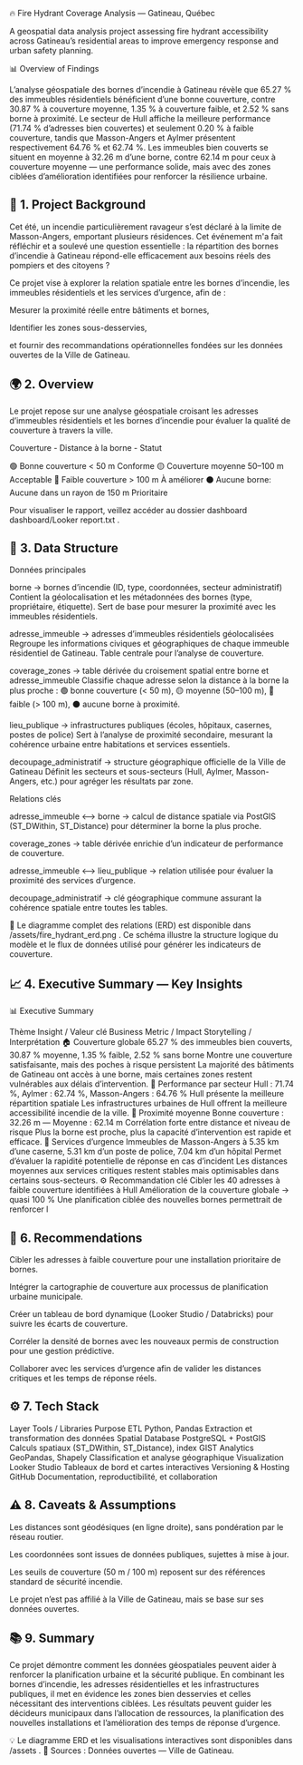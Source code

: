 🔥 Fire Hydrant Coverage Analysis — Gatineau, Québec

A geospatial data analysis project assessing fire hydrant accessibility across Gatineau’s residential areas to improve emergency response and urban safety planning.

📊 Overview of Findings

L’analyse géospatiale des bornes d’incendie à Gatineau révèle que 65.27 % des immeubles résidentiels bénéficient d’une bonne couverture, contre 30.87 % à couverture moyenne, 1.35 % à couverture faible, et 2.52 % sans borne à proximité.
Le secteur de Hull affiche la meilleure performance (71.74 % d’adresses bien couvertes) et seulement 0.20 % à faible couverture, tandis que Masson-Angers et Aylmer présentent respectivement 64.76 % et 62.74 %.
Les immeubles bien couverts se situent en moyenne à 32.26 m d’une borne, contre 62.14 m pour ceux à couverture moyenne — une performance solide, mais avec des zones ciblées d’amélioration identifiées pour renforcer la résilience urbaine.

## 🧭 1. Project Background

Cet été, un incendie particulièrement ravageur s’est déclaré à la limite de Masson-Angers, emportant plusieurs résidences.
Cet événement m'a fait réfléchir et a soulevé une question essentielle : la répartition des bornes d’incendie à Gatineau répond-elle efficacement aux besoins réels des pompiers et des citoyens ?

Ce projet vise à explorer la relation spatiale entre les bornes d’incendie, les immeubles résidentiels et les services d’urgence, afin de :

Mesurer la proximité réelle entre bâtiments et bornes,

Identifier les zones sous-desservies,

et fournir des recommandations opérationnelles fondées sur les données ouvertes de la Ville de Gatineau.

## 🌍 2. Overview

Le projet repose sur une analyse géospatiale croisant les adresses d’immeubles résidentiels et les bornes d’incendie pour évaluer la qualité de couverture à travers la ville.

Couverture - Distance à la borne - Statut

🟢 Bonne couverture	 < 50 m	 Conforme
🟡 Couverture moyenne	50–100 m	Acceptable
🔴 Faible couverture	> 100 m	À améliorer
⚫ Aucune borne: 	Aucune dans un rayon de 150 m	Prioritaire

Pour visualiser le rapport, veillez accéder au dossier dashboard dashboard/Looker report.txt  .

## 🧩 3. Data Structure
Données principales

borne → bornes d’incendie (ID, type, coordonnées, secteur administratif)
Contient la géolocalisation et les métadonnées des bornes (type, propriétaire, étiquette).
Sert de base pour mesurer la proximité avec les immeubles résidentiels.

adresse_immeuble → adresses d’immeubles résidentiels géolocalisées
Regroupe les informations civiques et géographiques de chaque immeuble résidentiel de Gatineau.
Table centrale pour l’analyse de couverture.

coverage_zones → table dérivée du croisement spatial entre borne et adresse_immeuble
Classifie chaque adresse selon la distance à la borne la plus proche :
🟢 bonne couverture (< 50 m), 🟡 moyenne (50–100 m), 🔴 faible (> 100 m), ⚫ aucune borne à proximité.

lieu_publique → infrastructures publiques (écoles, hôpitaux, casernes, postes de police)
Sert à l’analyse de proximité secondaire, mesurant la cohérence urbaine entre habitations et services essentiels.

decoupage_administratif → structure géographique officielle de la Ville de Gatineau
Définit les secteurs et sous-secteurs (Hull, Aylmer, Masson-Angers, etc.) pour agréger les résultats par zone.

Relations clés

adresse_immeuble ⟷ borne → calcul de distance spatiale via PostGIS (ST_DWithin, ST_Distance) pour déterminer la borne la plus proche.

coverage_zones → table dérivée enrichie d’un indicateur de performance de couverture.

adresse_immeuble ⟷ lieu_publique → relation utilisée pour évaluer la proximité des services d’urgence.

decoupage_administratif → clé géographique commune assurant la cohérence spatiale entre toutes les tables.

📎 Le diagramme complet des relations (ERD) est disponible dans /assets/fire_hydrant_erd.png
.
Ce schéma illustre la structure logique du modèle et le flux de données utilisé pour générer les indicateurs de couverture.

## 📈 4. Executive Summary — Key Insights

📊 Executive Summary

Thème	Insight / Valeur clé	Business Metric / Impact	Storytelling / Interprétation
🏠 Couverture globale	65.27 % des immeubles bien couverts, 30.87 % moyenne, 1.35 % faible, 2.52 % sans borne	Montre une couverture satisfaisante, mais des poches à risque persistent	La majorité des bâtiments de Gatineau ont accès à une borne, mais certaines zones restent vulnérables aux délais d’intervention.
🧭 Performance par secteur	Hull : 71.74 %, Aylmer : 62.74 %, Masson-Angers : 64.76 %	Hull présente la meilleure répartition spatiale	Les infrastructures urbaines de Hull offrent la meilleure accessibilité incendie de la ville.
📏 Proximité moyenne	Bonne couverture : 32.26 m — Moyenne : 62.14 m	Corrélation forte entre distance et niveau de risque	Plus la borne est proche, plus la capacité d’intervention est rapide et efficace.
🚒 Services d’urgence	Immeubles de Masson-Angers à 5.35 km d’une caserne, 5.31 km d’un poste de police, 7.04 km d’un hôpital	Permet d’évaluer la rapidité potentielle de réponse en cas d’incident	Les distances moyennes aux services critiques restent stables mais optimisables dans certains sous-secteurs.
⚙️ Recommandation clé	Cibler les 40 adresses à faible couverture identifiées à Hull	Amélioration de la couverture globale → quasi 100 %	Une planification ciblée des nouvelles bornes permettrait de renforcer l




## 🧠 6. Recommendations

Cibler les adresses à faible couverture pour une installation prioritaire de bornes.

Intégrer la cartographie de couverture aux processus de planification urbaine municipale.

Créer un tableau de bord dynamique (Looker Studio / Databricks) pour suivre les écarts de couverture.

Corréler la densité de bornes avec les nouveaux permis de construction pour une gestion prédictive.

Collaborer avec les services d’urgence afin de valider les distances critiques et les temps de réponse réels.

## ⚙️ 7. Tech Stack
Layer	Tools / Libraries	Purpose
ETL	Python, Pandas	Extraction et transformation des données
Spatial Database	PostgreSQL + PostGIS	Calculs spatiaux (ST_DWithin, ST_Distance), index GIST
Analytics	GeoPandas, Shapely	Classification et analyse géographique
Visualization	Looker Studio	Tableaux de bord et cartes interactives
Versioning & Hosting	GitHub	Documentation, reproductibilité, et collaboration

## ⚠️ 8. Caveats & Assumptions

Les distances sont géodésiques (en ligne droite), sans pondération par le réseau routier.

Les coordonnées sont issues de données publiques, sujettes à mise à jour.

Les seuils de couverture (50 m / 100 m) reposent sur des références standard de sécurité incendie.

Le projet n’est pas affilié à la Ville de Gatineau, mais se base sur ses données ouvertes.

## 📚 9. Summary

Ce projet démontre comment les données géospatiales peuvent aider à renforcer la planification urbaine et la sécurité publique.
En combinant les bornes d’incendie, les adresses résidentielles et les infrastructures publiques, il met en évidence les zones bien desservies et celles nécessitant des interventions ciblées.
Les résultats peuvent guider les décideurs municipaux dans l’allocation de ressources, la planification des nouvelles installations et l’amélioration des temps de réponse d’urgence.

💡 Le diagramme ERD et les visualisations interactives sont disponibles dans /assets
.
📍 Sources : Données ouvertes — Ville de Gatineau.
